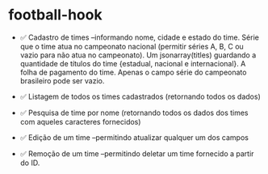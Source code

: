 # football-hook

- ✅ Cadastro de times –informando nome, cidade e estado do time. Série que o time atua no campeonato nacional (permitir séries A, B, C ou vazio para não atua no campeonato). Um jsonarray(titles) guardando a quantidade de títulos do time {estadual, nacional e internacional}.
  A folha de pagamento do time. Apenas o campo série do campeonato brasileiro pode ser vazio.

- ✅ Listagem de todos os times cadastrados (retornando todos os dados)
- ✅ Pesquisa de time por nome (retornando todos os dados dos times com aqueles caracteres fornecidos)
- ✅ Edição de um time –permitindo atualizar qualquer um dos campos
- ✅ Remoção de um time –permitindo deletar um time fornecido a partir do ID.
